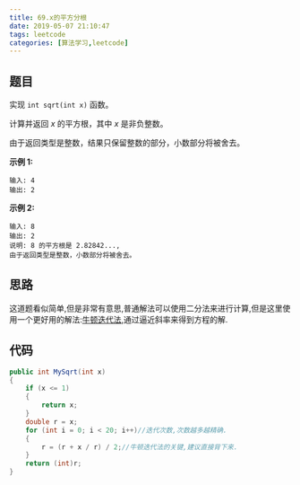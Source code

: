 ```yaml
---
title: 69.x的平方分根
date: 2019-05-07 21:10:47
tags: leetcode
categories: [算法学习,leetcode]
---
```


## 题目

实现 `int sqrt(int x)` 函数。

计算并返回 *x* 的平方根，其中 *x* 是非负整数。

由于返回类型是整数，结果只保留整数的部分，小数部分将被舍去。

**示例 1:**

```
输入: 4
输出: 2
```

**示例 2:**

```
输入: 8
输出: 2
说明: 8 的平方根是 2.82842..., 
由于返回类型是整数，小数部分将被舍去。
```

<!-- more -->

## 思路

这道题看似简单,但是非常有意思,普通解法可以使用二分法来进行计算,但是这里使用一个更好用的解法:[牛顿迭代法](https://www.guokr.com/question/461510/),通过逼近斜率来得到方程的解.

## 代码

```c#
public int MySqrt(int x)
{
    if (x <= 1)
    {
        return x;
    }
    double r = x;
    for (int i = 0; i < 20; i++)//迭代次数,次数越多越精确.
    {
        r = (r + x / r) / 2;//牛顿迭代法的关键,建议直接背下来.
    }
    return (int)r;
}
```

